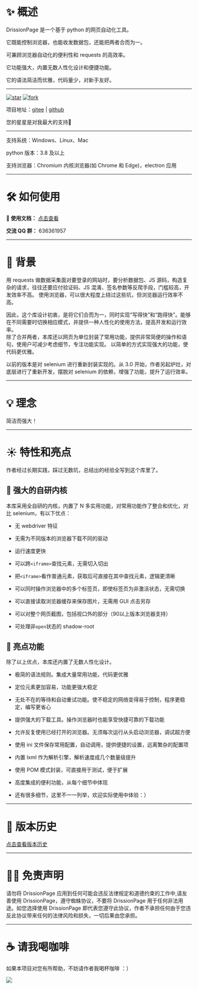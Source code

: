 # ✨️ 概述

DrissionPage 是一个基于 python 的网页自动化工具。

它既能控制浏览器，也能收发数据包，还能把两者合而为一。

可兼顾浏览器自动化的便利性和 requests 的高效率。

它功能强大，内置无数人性化设计和便捷功能。

它的语法简洁而优雅，代码量少，对新手友好。

---

<a href='https://gitee.com/g1879/DrissionPage/stargazers'><img src='https://gitee.com/g1879/DrissionPage/badge/star.svg?theme=dark' alt='star'></img></a> <a href='https://gitee.com/g1879/DrissionPage/members'><img src='https://gitee.com/g1879/DrissionPage/badge/fork.svg?theme=dark' alt='fork'></img></a>

项目地址：[gitee](https://gitee.com/g1879/DrissionPage)    |    [github](https://github.com/g1879/DrissionPage) 

您的星星是对我最大的支持💖

--- 

支持系统：Windows、Linux、Mac

python 版本：3.8 及以上

支持浏览器：Chromium 内核浏览器(如 Chrome 和 Edge)，electron 应用

---

# 🛠 如何使用

**📖 使用文档：**  [点击查看](https://g1879.gitee.io/drissionpagedocs)

**交流 QQ 群：**  636361957

---

# 📕 背景

用 requests 做数据采集面对要登录的网站时，要分析数据包、JS 源码，构造复杂的请求，往往还要应付验证码、JS 混淆、签名参数等反爬手段，门槛较高，开发效率不高。
使用浏览器，可以很大程度上绕过这些坑，但浏览器运行效率不高。

因此，这个库设计初衷，是将它们合而为一，同时实现“写得快”和“跑得快”。能够在不同需要时切换相应模式，并提供一种人性化的使用方法，提高开发和运行效率。  
除了合并两者，本库还以网页为单位封装了常用功能，提供非常简便的操作和语句，使用户可减少考虑细节，专注功能实现。 以简单的方式实现强大的功能，使代码更优雅。

以前的版本是对 selenium 进行重新封装实现的。从 3.0 开始，作者另起炉灶，对底层进行了重新开发，摆脱对 selenium 的依赖，增强了功能，提升了运行效率。

--- 

# 💡 理念

简洁而强大！

--- 

# ☀️ 特性和亮点

作者经过长期实践，踩过无数坑，总结出的经验全写到这个库里了。

## 🎇 强大的自研内核

本库采用全自研的内核，内置了 N 多实用功能，对常用功能作了整合和优化，对比 selenium，有以下优点：

- 无 webdriver 特征

- 无需为不同版本的浏览器下载不同的驱动

- 运行速度更快

- 可以跨`<iframe>`查找元素，无需切入切出

- 把`<iframe>`看作普通元素，获取后可直接在其中查找元素，逻辑更清晰

- 可以同时操作浏览器中的多个标签页，即使标签页为非激活状态，无需切换

- 可以直接读取浏览器缓存来保存图片，无需用 GUI 点击另存

- 可以对整个网页截图，包括视口外的部分（90以上版本浏览器支持）

- 可处理非`open`状态的 shadow-root

## 🎇 亮点功能

除了以上优点，本库还内置了无数人性化设计。

- 极简的语法规则。集成大量常用功能，代码更优雅

- 定位元素更加容易，功能更强大稳定

- 无处不在的等待和自动重试功能。使不稳定的网络变得易于控制，程序更稳定，编写更省心

- 提供强大的下载工具。操作浏览器时也能享受快捷可靠的下载功能

- 允许反复使用已经打开的浏览器。无须每次运行从头启动浏览器，调试超方便

- 使用 ini 文件保存常用配置，自动调用，提供便捷的设置，远离繁杂的配置项

- 内置 lxml 作为解析引擎，解析速度成几个数量级提升

- 使用 POM 模式封装，可直接用于测试，便于扩展

- 高度集成的便利功能，从每个细节中体现

- 还有很多细节，这里不一一列举，欢迎实际使用中体验：）

---

# 🔖 版本历史

[点击查看版本历史](https://g1879.gitee.io/drissionpagedocs/history/introduction/)

--- 

# 🖐🏻 免责声明

请勿将 DrissionPage 应用到任何可能会违反法律规定和道德约束的工作中,请友善使用 DrissionPage，遵守蜘蛛协议，不要将 DrissionPage 用于任何非法用途。如您选择使用 DrissionPage
即代表您遵守此协议，作者不承担任何由于您违反此协议带来任何的法律风险和损失，一切后果由您承担。

---  

# ☕ 请我喝咖啡

如果本项目对您有所帮助，不妨请作者我喝杯咖啡 ：）

![](http://g1879.gitee.io/drissionpagedocs/imgs/code.jpg)
